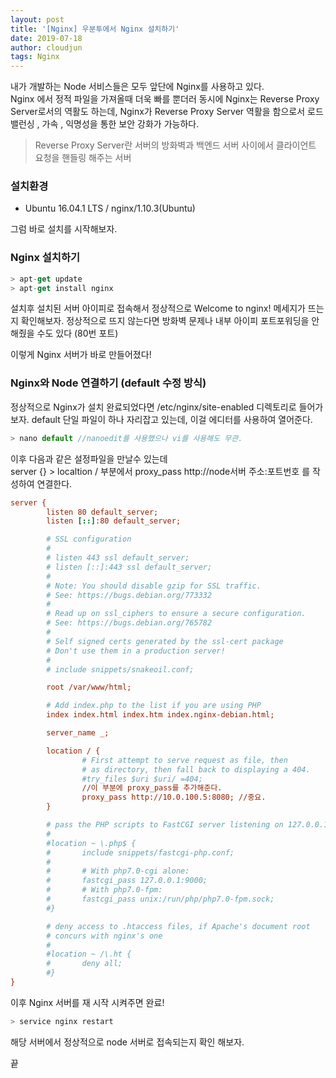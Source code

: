 ```yaml
---
layout: post
title: '[Nginx] 우분투에서 Nginx 설치하기'
date: 2019-07-18
author: cloudjun
tags: Nginx
---
```

내가 개발하는 Node 서비스들은 모두 앞단에 Nginx를 사용하고 있다.<br>
Nginx 에서 정적 파일을 가져올때 더욱 빠를 뿐더러 동시에 Nginx는 Reverse Proxy Server로서의 역활도 하는데, Nginx가 Reverse Proxy Server 역활을 함으로서 로드밸런싱 , 가속 , 익명성을 통한 보안 강화가 가능하다.

> Reverse Proxy Server란 서버의 방화벽과 백엔드 서버 사이에서 클라이언트 요청을 핸들링 해주는 서버

### 설치환경

* Ubuntu 16.04.1 LTS / nginx/1.10.3(Ubuntu)

그럼 바로 설치를 시작해보자.

### Nginx 설치하기

```javascript
> apt-get update
> apt-get install nginx
```

설치후 설치된 서버 아이피로 접속해서 정상적으로 Welcome to nginx! 메세지가 뜨는지 확인해보자.
정상적으로 뜨지 않는다면 방화벽 문제나 내부 아이피 포트포워딩을 안해줬을 수도 있다 (80번 포트)

이렇게 Nginx 서버가 바로 만들어졌다!

### Nginx와 Node 연결하기 (default 수정 방식)
정상적으로 Nginx가 설치 완료되었다면 /etc/nginx/site-enabled 디렉토리로 들어가보자.
default 단일 파일이 하나 자리잡고 있는데, 이걸 에디터를 사용하여 열어준다.

```javascript
> nano default //nanoedit를 사용했으나 vi를 사용해도 무관.
```

이후 다음과 같은 설정파일을 만날수 있는데 <br>
server {} > localtion / 부분에서 proxy_pass http://node서버 주소:포트번호 를 작성하여 연결한다.

```ini
server {
        listen 80 default_server;
        listen [::]:80 default_server;

        # SSL configuration
        #
        # listen 443 ssl default_server;
        # listen [::]:443 ssl default_server;
        #
        # Note: You should disable gzip for SSL traffic.
        # See: https://bugs.debian.org/773332
        #
        # Read up on ssl_ciphers to ensure a secure configuration.
        # See: https://bugs.debian.org/765782
        #
        # Self signed certs generated by the ssl-cert package
        # Don't use them in a production server!
        #
        # include snippets/snakeoil.conf;

        root /var/www/html;

        # Add index.php to the list if you are using PHP
        index index.html index.htm index.nginx-debian.html;

        server_name _; 

        location / {
                # First attempt to serve request as file, then
                # as directory, then fall back to displaying a 404.
                #try_files $uri $uri/ =404;
                //이 부분에 proxy_pass를 추가해준다.
                proxy_pass http://10.0.100.5:8080; //중요.
        }

        # pass the PHP scripts to FastCGI server listening on 127.0.0.1:9000
        #
        #location ~ \.php$ {
        #       include snippets/fastcgi-php.conf;
        #
        #       # With php7.0-cgi alone:
        #       fastcgi_pass 127.0.0.1:9000;
        #       # With php7.0-fpm:
        #       fastcgi_pass unix:/run/php/php7.0-fpm.sock;
        #}

        # deny access to .htaccess files, if Apache's document root
        # concurs with nginx's one
        #
        #location ~ /\.ht {
        #       deny all;
        #}
}

```

이후 Nginx 서버를 재 시작 시켜주면 완료!

```java
> service nginx restart
```

해당 서버에서 정상적으로 node 서버로 접속되는지 확인 해보자.

끝


